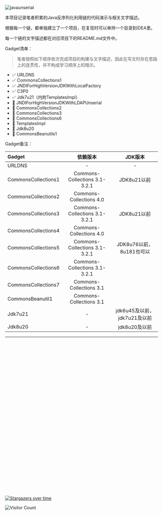 ![javaunserial](https://socialify.git.ci/bigblackhat/javaunserial/image?description=1&font=Rokkitt&forks=1&issues=1&logo=https%3A%2F%2Fimg.icons8.com%2F%3Fsize%3D200%26id%3DQ1806VSS7U5R%26format%3Dpng%26color%3D000000&name=1&pattern=Floating%20Cogs&pulls=1&stargazers=1&theme=Dark)

本项目记录笔者积累的Java反序列化利用链的代码演示与相关文字描述。

根据每一个链，都单独建立了一个项目，在复现时可以单拎一个目录到IDEA里。

每一个链的文字描述都在对应项目下的README.md文件中。

Gadget清单：
> 笔者按照如下顺序依次完成项目的构建与文字描述，因此在写文时存在思路上的连贯性，并不构成学习顺序上的暗示。

* ✅ URLDNS
* ✅ CommonsCollections1
* ✅ JNDIForHighVersionJDKWithLocalFactory
* ✅ C3P0
* ✅ Jdk7u21（内附TemplatesImpl）
* 🚩 JNDIForHighVersionJDKWithLDAPUnserial
* 🚩 CommonsCollections2
* 🚩 CommonsCollections3
* 🚩 CommonsCollections6
* 🚩 TemplatesImpl
* 🚩 Jdk8u20
* 🚩 CommonsBeanutils1


Gadget备注：

|Gadget|依赖版本|JDK版本|
|:-|:-:|:-:|
|URLDNS|-|-|
|CommonsCollections1|Commons-Collections 3.1-3.2.1|JDK8u21以前|
|CommonsCollections2|Commons-Collections 4.0||
|CommonsCollections3|Commons-Collections 3.1-3.2.1|JDK8u21以前|
|CommonsCollections4|Commons-Collections 4.0||
|CommonsCollections5|Commons-Collections 3.1-3.2.1|JDK8u76以前，8u181也可以|
|CommonsCollections6|Commons-Collections 3.1-3.2.1||
|CommonsCollections7|Commons-Collections 3.1||
|CommonsBeanutil1|Commons-Collections 3.1||
|Jdk7u21|-|jdk6u45及以前，jdk7u21及以前|
|Jdk8u20|-|jdk8u20及以前|



---

<br>
<br>
<br>
<br>
<br>
<br>
<br>
<br>
<br>
<br>
<br>
<br>
<br>
<br>
<br>
<br>
<br>
<br>
<br>
<br>
<br>
<br>
<br>
<br>
<br>
<br>
<br>
<br>
<br>


[![Stargazers over time](https://starchart.cc/bigblackhat/JavaUnserial.svg?background=%23ffffff&axis=%235f2102&line=%23938eff)](https://starchart.cc/bigblackhat/JavaUnserial)

![Visitor Count](https://profile-counter.glitch.me/bigblackhat-JavaUnserial/count.svg)